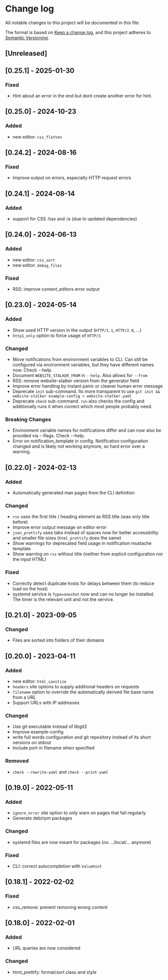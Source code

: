 # Change log

All notable changes to this project will be documented in this file.

The format is based on [Keep a change log](https://keepachangelog.com/en/1.1.0/),
and this project adheres to [Semantic Versioning](https://semver.org/spec/v2.0.0.html).

## [Unreleased]

## [0.25.1] - 2025-01-30

### Fixed

- Hint about an error in the end but dont create another error for hint.

## [0.25.0] - 2024-10-23

### Added

- new editor: `css_flatten`

## [0.24.2] - 2024-08-16

### Fixed

- Improve output on errors, especially HTTP request errors

## [0.24.1] - 2024-08-14

### Added

- support for CSS :has and :is (due to updated dependencies)

## [0.24.0] - 2024-06-13

### Added

- new editor: `css_sort`
- new editor: `debug_files`

### Fixed

- RSS: improve content_editors error output

## [0.23.0] - 2024-05-14

### Added

- Show used HTTP version in the output (`HTTP/1.1`, `HTTP/2.0`, …)
- `http1_only` option to force usage of `HTTP/1`

### Changed

- Move notifications from environment variables to CLI. Can still be configured via environment variables, but they have different names now. Check --help.
- Document `WEBSITE_STALKER_FROM` in `--help`. Also allows for `--from`
- RSS: remove website-stalker version from the generator field
- Improve error handling by instant panic or cleaner human error message
- Deprecate `init` sub-command. Its more transparent to use `git init && website-stalker example-config > website-stalker.yaml`
- Deprecate `check` sub-command. `run` also checks the config and additionally runs it when correct which most people probably need.

### Breaking Changes

- Environment variable names for notifications differ and can now also be provided via --flags. Check --help.
- Error on notification_template in config. Notification configuration changed and is likely not working anymore, so hard error over a warning.

## [0.22.0] - 2024-02-13

### Added

- Automatically generated man pages from the CLI definition

### Changed

- `rss` uses the first title / heading element as RSS title (was only title before)
- Improve error output message on editor error
- `json_prettify` uses tabs instead of spaces now for better accessibility and smaller file sizes (`html_prettify` does the same)
- Show warnings for deprecated field usage in notification mustache template
- Show warning on `rss` without title (neither from explicit configuration nor the input HTML)

### Fixed

- Correctly detect duplicate hosts for delays between them (to reduce load on the host)
- systemd service is `Type=oneshot` now and can no longer be installed. The timer is the relevant unit and not the service.

## [0.21.0] - 2023-09-05

### Changed

- Files are sorted into folders of their domains

## [0.20.0] - 2023-04-11

### Added

- new editor: `html_sanitize`
- `headers` site options to supply additional headers on requests
- `filename` option to override the automatically derived file base name from a URL
- Support URLs with IP addresses

### Changed

- Use git executable instead of libgit2
- Improve example-config
- write full words configuration and git repository instead of its short versions on stdout
- Include port in filename when specified

### Removed

- `check --rewrite-yaml` and `check --print-yaml`

## [0.19.0] - 2022-05-11

### Added

- `ignore_error` site option to only warn on pages that fail regularly
- Generate deb/rpm packages

### Changed

- systemd files are now meant for packages (no …/local/… anymore)

### Fixed

- CLI: correct autocompletion with `ValueHint`

## [0.18.1] - 2022-02-02

### Fixed

- css_remove: prevent removing wrong content

## [0.18.0] - 2022-02-01

### Added

- URL queries are now considered

### Changed

- html_prettify: format/sort class and style
